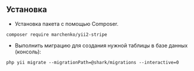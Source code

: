 Установка
------------------
* Установка пакета с помощью Composer.
```
composer require marchenko/yii2-stripe
```
* Выполнить миграцию для создания нужной таблицы в базе данных (консоль):
```
php yii migrate --migrationPath=@shark/migrations --interactive=0
```
